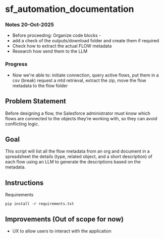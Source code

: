 # sf_automation_documentation

### Notes 20-Oct-2025
- Before proceeding: Organize code blocks - 
- add a check of the outputs/download folder and create them if required
- Check how to extract the actual FLOW metadata
- Research how send them to the LLM

### Progress
- Now we're able to: initiate connection, query active flows, put them in a csv (break) request a mtd retrieval, extract the zip, move the flow metadata to the flow folder

## Problem Statement
Before designing a flow, the Salesforce administrator must know which flows are connected to the objects they’re working with, so they can avoid conflicting logic.

## Goal
This script will list all the flow metadata from an org and document in a spreadsheet the details (type, related object, and a short description) of each flow using an LLM to generate the descriptions based on the metadata.

## Instructions
Requirements
```
pip install -r requirements.txt
```

## Improvements (Out of scope for now)
- UX to allow users to interact with the application
